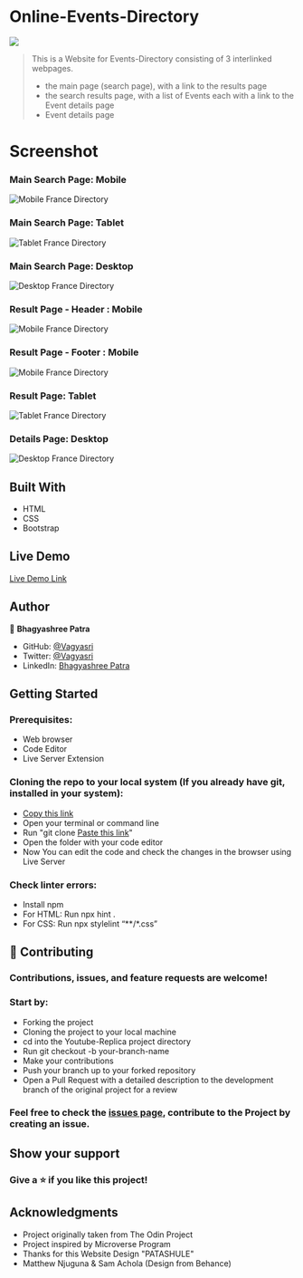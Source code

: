 # Online-Events-Directory

![](https://img.shields.io/badge/Microverse-blueviolet)

> This is a Website for Events-Directory consisting of 3 interlinked webpages.
>- the main page (search page), with a link to the results page
>- the search results page, with a list of Events each with a link to the Event details page
>- Event details page

# Screenshot

### Main Search Page: Mobile

![Mobile France Directory](Image/SC-3.jpg)

### Main Search Page: Tablet

![Tablet France Directory](Image/SC-2.jpg)

### Main Search Page: Desktop

![Desktop France Directory](Image/SC-1.jpg)

### Result Page - Header : Mobile

![Mobile France Directory](Image/SC-4.jpg)

### Result Page - Footer : Mobile

![Mobile France Directory](Image/SC-5.jpg)

### Result Page: Tablet

![Tablet France Directory](Image/SC-6.jpg)

### Details Page: Desktop

![Desktop France Directory](Image/SC-7.jpg)

## Built With

- HTML
- CSS
- Bootstrap

## Live Demo

[Live Demo Link](https://vagyasri.github.io/Events-Directory/)

## Author

👤 **Bhagyashree Patra**

- GitHub: [@Vagyasri](https://github.com/Vagyasri)
- Twitter: [@Vagyasri](https://twitter.com/Vagyasri)
- LinkedIn: [Bhagyashree Patra](https://www.linkedin.com/in/bhagyashree-patra-029bb059/)

## Getting Started

### Prerequisites:

- Web browser
- Code Editor
- Live Server Extension

### Cloning the repo to your local system (If you already have git, installed in your system):

- [Copy this link](https://vagyasri.github.io/Events-Directory/)
- Open your terminal or command line
- Run "git clone [Paste this link](https://vagyasri.github.io/Events-Directory/)"
- Open the folder with your code editor
- Now You can edit the code and check the changes in the browser using Live Server

### Check linter errors:

- Install npm
- For HTML: Run npx hint .
- For CSS: Run npx stylelint “**/*.css”

## 🤝 Contributing

### Contributions, issues, and feature requests are welcome!

### Start by:

- Forking the project
- Cloning the project to your local machine
- cd into the Youtube-Replica project directory
- Run git checkout -b your-branch-name
- Make your contributions
- Push your branch up to your forked repository
- Open a Pull Request with a detailed description to the development branch of the original project for a review

### Feel free to check the [issues page](https://github.com/Vagyasri/Events-Directory/issues), contribute to the Project by creating an issue.


## Show your support

### Give a ⭐️ if you like this project!

## Acknowledgments
- Project originally taken from The Odin Project
- Project inspired by Microverse Program
- Thanks for this Website Design "PATASHULE"
- Matthew Njuguna & Sam Achola (Design from Behance)
